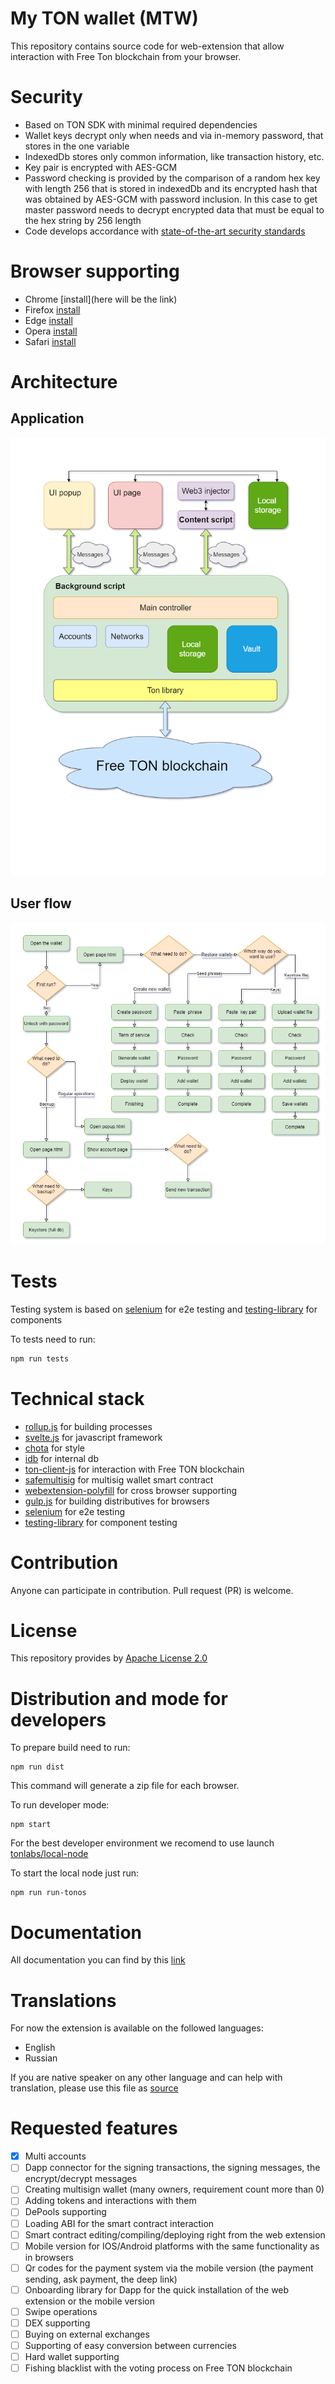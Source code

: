 # My TON wallet (MTW)

This repository contains source code for web-extension that allow interaction with Free Ton blockchain from your browser.

# Security

* Based on TON SDK with minimal required dependencies
* Wallet keys decrypt only when needs and via in-memory password, that stores in the one variable
* IndexedDb stores only common information, like transaction history, etc.
* Key pair is encrypted with AES-GCM
* Password checking is provided by the comparison of a random hex key with length 256 that is stored in indexedDb and its encrypted hash that was obtained by AES-GCM with password inclusion. In this case to get master password needs to decrypt encrypted data that must be equal to the hex string by 256 length
* Code develops accordance with [state-of-the-art security standards](https://developer.chrome.com/docs/extensions/mv3/security/)

# Browser supporting

* Chrome [install](here will be the link)
* Firefox [install](https://github.com/mytonwallet/web-extension/releases)
* Edge [install](https://github.com/mytonwallet/web-extension/releases)
* Opera [install](https://github.com/mytonwallet/web-extension/releases)
* Safari [install](https://github.com/mytonwallet/web-extension/releases)

# Architecture

## Application

<img src="docs/architecture.png" title="architecture My TON wallet"/>

## User flow

<img src="docs/user-flow.png" title="user flow My TON wallet"/>

# Tests

Testing system is based on [selenium](https://www.selenium.dev/) for e2e testing and [testing-library](https://testing-library.com/docs/svelte-testing-library/intro) for components

To tests need to run:

```bash
npm run tests
```

# Technical stack

* [rollup.js](https://rollupjs.org/guide/en/) for building processes
* [svelte.js](https://svelte.dev/) for javascript framework
* [chota](https://alexxnb.github.io/svelte-chota) for style
* [idb](https://www.npmjs.com/package/idb) for internal db
* [ton-client-js](https://github.com/tonlabs/ton-client-js) for interaction with Free TON blockchain
* [safemultisig](https://github.com/tonlabs/ton-labs-contracts/tree/master/solidity/safemultisig) for multisig wallet smart contract
* [webextension-polyfill](https://github.com/mozilla/webextension-polyfill) for cross browser supporting
* [gulp.js](https://gulpjs.com/) for building distributives for browsers
* [selenium](https://www.selenium.dev/) for e2e testing
* [testing-library](https://testing-library.com/docs/svelte-testing-library/intro) for component testing

# Contribution

Anyone can participate in contribution. Pull request (PR) is welcome.

# License

This repository provides by [Apache License 2.0](LICENSE)

# Distribution and mode for developers

To prepare build need to run:

```
npm run dist
```

This command will generate a zip file for each browser.

To run developer mode:

```
npm start
```

For the best developer environment we recomend to use launch [tonlabs/local-node](https://hub.docker.com/r/tonlabs/local-node)

To start the local node just run:

```
npm run run-tonos
```

# Documentation

All documentation you can find by this [link](https://mytonwallet.com)

# Translations

For now the extension is available on the followed languages:
* English
* Russian

If you are native speaker on any other language and can help with translation, please use this file as [source](/src/assets/i18n/en.json)

# Requested features

- [x] Multi accounts
- [ ] Dapp connector for the signing transactions, the signing messages, the encrypt/decrypt messages
- [ ] Creating multisign wallet (many owners, requirement count more than 0)
- [ ] Adding tokens and interactions with them
- [ ] DePools supporting
- [ ] Loading ABI for the smart contract interaction
- [ ] Smart contract editing/compiling/deploying right from the web extension
- [ ] Mobile version for IOS/Android platforms with the same functionality as in browsers
- [ ] Qr codes for the payment system via the mobile version (the payment sending, ask payment, the deep link)
- [ ] Onboarding library for Dapp for the quick installation of the web extension or the mobile version
- [ ] Swipe operations
- [ ] DEX supporting
- [ ] Buying on external exchanges
- [ ] Supporting of easy conversion between currencies
- [ ] Hard wallet supporting
- [ ] Fishing blacklist with the voting process on Free TON blockchain
